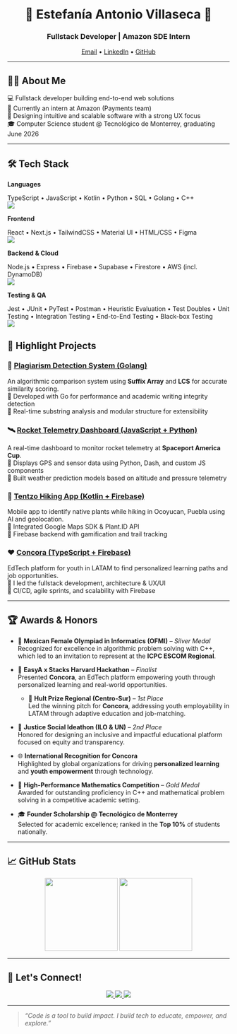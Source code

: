 <h1 align="center">🌸 Estefanía Antonio Villaseca 🌸</h1>
<h3 align="center">Fullstack Developer | Amazon SDE Intern</h3>


<p align="center">
  <a href="mailto:estefaniaantoniovillaseca@gmail.com">Email</a> • 
  <a href="https://www.linkedin.com/in/fanilex/">LinkedIn</a> • 
  <a href="https://github.com/Fanilex">GitHub</a>
</p>

---

## 👩‍💻 About Me

💻 Fullstack developer building end-to-end web solutions
<br/>
💼 Currently an intern at Amazon (Payments team)
<br/>
🎨 Designing intuitive and scalable software with a strong UX focus
<br/>
🎓 Computer Science student @ Tecnológico de Monterrey, graduating June 2026  

---

## 🛠️ Tech Stack

**Languages**  
<p>
  TypeScript • JavaScript • Kotlin • Python • SQL • Golang • C++
  <br/>
  <img src="https://skillicons.dev/icons?i=ts,js,kotlin,py,go,cpp" />
</p>

**Frontend**  
<p>
  React • Next.js • TailwindCSS • Material UI • HTML/CSS • Figma
   <br/>
  <img src="https://skillicons.dev/icons?i=react,nextjs,tailwind,materialui,html,css,figma" />
</p>

**Backend & Cloud**  
<p>
  Node.js • Express • Firebase • Supabase • Firestore • AWS (incl. DynamoDB)
  <br/>
  <img src="https://skillicons.dev/icons?i=nodejs,express,firebase,supabase,aws" />
</p>

**Testing & QA**  
<p>
  Jest • JUnit • PyTest • Postman • Heuristic Evaluation • Test Doubles • Unit Testing • Integration Testing • End-to-End Testing • Black-box Testing
  <br/>
  <img src="https://skillicons.dev/icons?i=jest,postman" />
</p>



## 🚀 Highlight Projects

### 🔎 [Plagiarism Detection System (Golang)](https://github.com/alexkm174x8/Plagiarism-)
An algorithmic comparison system using **Suffix Array** and **LCS** for accurate similarity scoring.  
🔹 Developed with Go for performance and academic writing integrity detection  
🔹 Real-time substring analysis and modular structure for extensibility

### 🛰 [Rocket Telemetry Dashboard (JavaScript + Python)](https://github.com/Francisco1583/rockingScience)
A real-time dashboard to monitor rocket telemetry at **Spaceport America Cup**.  
🔹 Displays GPS and sensor data using Python, Dash, and custom JS components  
🔹 Built weather prediction models based on altitude and pressure telemetry

### 🌿 [Tentzo Hiking App (Kotlin + Firebase)](https://github.com/alexkm174x8/Tentzo-App-Android)
Mobile app to identify native plants while hiking in Ocoyucan, Puebla using AI and geolocation.  
🔹 Integrated Google Maps SDK & Plant.ID API  
🔹 Firebase backend with gamification and trail tracking

### ❤️ [Concora (TypeScript + Firebase)](https://concora.mx/)
EdTech platform for youth in LATAM to find personalized learning paths and job opportunities.  
🔹 I led the fullstack development, architecture & UX/UI  
🔹 CI/CD, agile sprints, and scalability with Firebase

---

## 🏆 Awards & Honors

- 🧠 **Mexican Female Olympiad in Informatics (OFMI)** – *Silver Medal*  
  Recognized for excellence in algorithmic problem solving with C++, which led to an invitation to represent at the **ICPC ESCOM Regional**.
  
- 🧩 **EasyA x Stacks Harvard Hackathon** – *Finalist*  
  Presented **Concora**, an EdTech platform empowering youth through personalized learning and real-world opportunities.
  
  - 🥇 **Hult Prize Regional (Centro-Sur)** – *1st Place*  
  Led the winning pitch for **Concora**, addressing youth employability in LATAM through adaptive education and job-matching.

- 🥈 **Justice Social Ideathon (ILO & UN)** – *2nd Place*  
  Honored for designing an inclusive and impactful educational platform focused on equity and transparency.

- 🌐 **International Recognition for Concora**  
  Highlighted by global organizations for driving **personalized learning** and **youth empowerment** through technology.

- 🏅 **High-Performance Mathematics Competition** – *Gold Medal*  
  Awarded for outstanding proficiency in C++ and mathematical problem solving in a competitive academic setting.

- 🎓 **Founder Scholarship @ Tecnológico de Monterrey**  
  Selected for academic excellence; ranked in the **Top 10%** of students nationally.

---

## 📈 GitHub Stats

<p align="center">
  <img src="https://github-readme-stats.vercel.app/api?username=Fanilex&show_icons=true&theme=radical&hide_border=true" height="165"/>
  <img src="https://github-readme-stats.vercel.app/api/top-langs/?username=Fanilex&layout=compact&theme=radical&hide_border=true" height="165"/>
</p>

---

## 🤝 Let's Connect!

<p align="center">
  <a href="https://www.linkedin.com/in/fanilex/">
    <img src="https://img.shields.io/badge/LinkedIn-blue?style=for-the-badge&logo=linkedin" />
  </a>
  <a href="mailto:estefaniaantoniovillaseca@gmail.com">
    <img src="https://img.shields.io/badge/email-%23ea4335?style=for-the-badge&logo=gmail&logoColor=white" />
  </a>
  <a href="https://github.com/Fanilex">
    <img src="https://img.shields.io/badge/GitHub-black?style=for-the-badge&logo=github" />
  </a>
</p>

---

> _“Code is a tool to build impact. I build tech to educate, empower, and explore.”_
